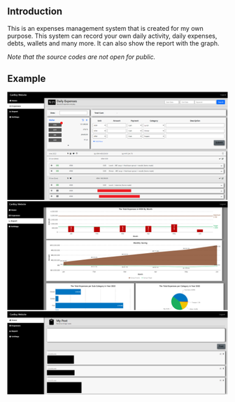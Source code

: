 ## Introduction
This is an expenses management system that is created for my own purpose. 
This system can record your own daily activity, daily expenses, debts, wallets and many more. 
It can also show the report with the graph.

*Note that the source codes are not open for public.*

## Example
![CanBoy Example 1](/canboy/canboy1.png)
![CanBoy Example 2](/canboy/canboy2.png)
![CanBoy Example 3](/canboy/canboy3.png)
